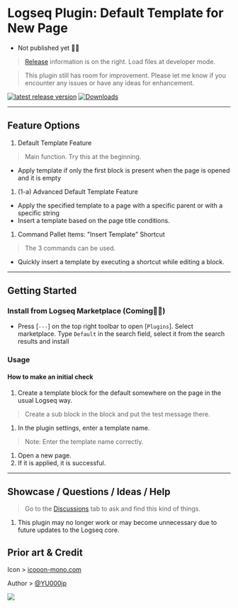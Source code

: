 # Logseq Plugin: Default Template for New Page

- Not published yet 👷🚧

> [Release](https://github.com/YU000jp/logseq-plugin-default-template/releases) information is on the right. Load files at developer mode.

> This plugin still has room for improvement. Please let me know if you encounter any issues or have any ideas for enhancement.

[![latest release version](https://img.shields.io/github/v/release/YU000jp/logseq-plugin-default-template)](https://github.com/YU000jp/logseq-plugin-default-template/releases)
[![Downloads](https://img.shields.io/github/downloads/YU000jp/logseq-plugin-default-template/total.svg)](https://github.com/YU000jp/logseq-plugin-default-template/releases)
<!-- Published 2024 -->

---

## Feature Options

1. Default Template Feature
  > Main function. Try this at the beginning.
  - Apply template if only the first block is present when the page is opened and it is empty
1. (1-a) Advanced Default Template Feature
  - Apply the specified template to a page with a specific parent or with a specific string
  - Insert a template based on the page title conditions.
1. Command Pallet Items: "Insert Template" Shortcut
  > The 3 commands can be used.
  - Quickly insert a template by executing a shortcut while editing a block.

---

## Getting Started

### Install from Logseq Marketplace (Coming👷🚧)

- Press [`---`] on the top right toolbar to open [`Plugins`]. Select marketplace. Type `Default` in the search field, select it from the search results and install

### Usage

#### How to make an initial check

1. Create a template block for the default somewhere on the page in the usual Logseq way.
  > Create a sub block in the block and put the test message there.
1. In the plugin settings, enter a template name.
  > Note: Enter the template name correctly.
1. Open a new page.
1. If it is applied, it is successful.

---

## Showcase / Questions / Ideas / Help

> Go to the [Discussions](https://github.com/YU000jp/logseq-plugin-default-template/discussions) tab to ask and find this kind of things.

1. This plugin may no longer work or may become unnecessary due to future updates to the Logseq core.

## Prior art & Credit

Icon > [icooon-mono.com](https://icooon-mono.com/11304-%e3%82%a2%e3%83%b3%e3%82%b1%e3%83%bc%e3%83%88%e7%94%a8%e7%b4%99%e3%81%ae%e3%82%a2%e3%82%a4%e3%82%b3%e3%83%b3%e7%b4%a0%e6%9d%90/)

Author > [@YU000jp](https://github.com/YU000jp)

<a href="https://www.buymeacoffee.com/yu000japan"><img src="https://img.buymeacoffee.com/button-api/?text=Buy me a pizza&emoji=🍕&slug=yu000japan&button_colour=FFDD00&font_colour=000000&font_family=Poppins&outline_colour=000000&coffee_colour=ffffff" /></a>
